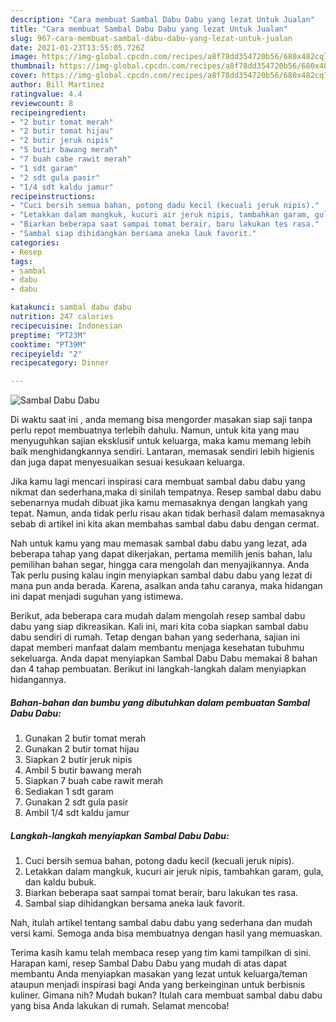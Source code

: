 ```yaml
---
description: "Cara membuat Sambal Dabu Dabu yang lezat Untuk Jualan"
title: "Cara membuat Sambal Dabu Dabu yang lezat Untuk Jualan"
slug: 967-cara-membuat-sambal-dabu-dabu-yang-lezat-untuk-jualan
date: 2021-01-23T13:55:05.726Z
image: https://img-global.cpcdn.com/recipes/a8f78dd354720b56/680x482cq70/sambal-dabu-dabu-foto-resep-utama.jpg
thumbnail: https://img-global.cpcdn.com/recipes/a8f78dd354720b56/680x482cq70/sambal-dabu-dabu-foto-resep-utama.jpg
cover: https://img-global.cpcdn.com/recipes/a8f78dd354720b56/680x482cq70/sambal-dabu-dabu-foto-resep-utama.jpg
author: Bill Martinez
ratingvalue: 4.4
reviewcount: 8
recipeingredient:
- "2 butir tomat merah"
- "2 butir tomat hijau"
- "2 butir jeruk nipis"
- "5 butir bawang merah"
- "7 buah cabe rawit merah"
- "1 sdt garam"
- "2 sdt gula pasir"
- "1/4 sdt kaldu jamur"
recipeinstructions:
- "Cuci bersih semua bahan, potong dadu kecil (kecuali jeruk nipis)."
- "Letakkan dalam mangkuk, kucuri air jeruk nipis, tambahkan garam, gula, dan kaldu bubuk."
- "Biarkan beberapa saat sampai tomat berair, baru lakukan tes rasa."
- "Sambal siap dihidangkan bersama aneka lauk favorit."
categories:
- Resep
tags:
- sambal
- dabu
- dabu

katakunci: sambal dabu dabu 
nutrition: 247 calories
recipecuisine: Indonesian
preptime: "PT23M"
cooktime: "PT39M"
recipeyield: "2"
recipecategory: Dinner

---
```



![Sambal Dabu Dabu](https://img-global.cpcdn.com/recipes/a8f78dd354720b56/680x482cq70/sambal-dabu-dabu-foto-resep-utama.jpg)

Di waktu  saat ini , anda memang bisa mengorder masakan siap saji tanpa perlu repot membuatnya terlebih dahulu. Namun, untuk kita yang mau menyuguhkan sajian eksklusif untuk keluarga, maka kamu memang lebih baik menghidangkannya sendiri. Lantaran, memasak sendiri lebih higienis dan juga dapat menyesuaikan sesuai kesukaan keluarga.

Jika kamu lagi mencari inspirasi cara membuat sambal dabu dabu yang nikmat dan sederhana,maka di sinilah tempatnya. Resep sambal dabu dabu  sebenarnya mudah dibuat jika kamu memasaknya dengan langkah yang tepat. Namun, anda tidak perlu risau akan tidak berhasil dalam memasaknya 
sebab di artikel ini kita akan membahas sambal dabu dabu dengan cermat.  



Nah untuk kamu yang mau memasak sambal dabu dabu yang lezat, ada beberapa tahap yang dapat dikerjakan, pertama memilih jenis bahan, lalu pemilihan bahan segar, hingga cara mengolah dan menyajikannya. Anda Tak perlu pusing kalau ingin menyiapkan sambal dabu dabu yang lezat di mana pun anda berada. Karena, asalkan anda  tahu caranya, maka hidangan ini dapat menjadi suguhan yang istimewa.

Berikut, ada beberapa cara mudah dalam mengolah resep sambal dabu dabu yang siap dikreasikan. Kali ini, mari kita coba siapkan sambal dabu dabu sendiri di rumah. Tetap dengan bahan yang sederhana, sajian ini dapat memberi manfaat dalam membantu menjaga kesehatan tubuhmu sekeluarga. Anda dapat menyiapkan Sambal Dabu Dabu memakai 8 bahan dan 4 tahap pembuatan. Berikut ini langkah-langkah dalam menyiapkan hidangannya.

<!--inarticleads1-->

##### Bahan-bahan dan bumbu yang dibutuhkan dalam pembuatan Sambal Dabu Dabu:

1. Gunakan 2 butir tomat merah
1. Gunakan 2 butir tomat hijau
1. Siapkan 2 butir jeruk nipis
1. Ambil 5 butir bawang merah
1. Siapkan 7 buah cabe rawit merah
1. Sediakan 1 sdt garam
1. Gunakan 2 sdt gula pasir
1. Ambil 1/4 sdt kaldu jamur




<!--inarticleads2-->

##### Langkah-langkah menyiapkan Sambal Dabu Dabu:

1. Cuci bersih semua bahan, potong dadu kecil (kecuali jeruk nipis).
1. Letakkan dalam mangkuk, kucuri air jeruk nipis, tambahkan garam, gula, dan kaldu bubuk.
1. Biarkan beberapa saat sampai tomat berair, baru lakukan tes rasa.
1. Sambal siap dihidangkan bersama aneka lauk favorit.




Nah, itulah artikel tentang  sambal dabu dabu  yang sederhana dan mudah versi kami. Semoga anda bisa membuatnya dengan hasil yang memuaskan. 

Terima kasih kamu telah membaca resep yang tim kami tampilkan di sini. Harapan kami, resep  Sambal Dabu Dabu yang mudah di atas dapat membantu Anda menyiapkan masakan yang lezat untuk keluarga/teman ataupun menjadi inspirasi bagi Anda yang berkeinginan untuk berbisnis kuliner. Gimana nih? Mudah bukan? Itulah cara membuat sambal dabu dabu yang bisa Anda lakukan di rumah. Selamat mencoba!

